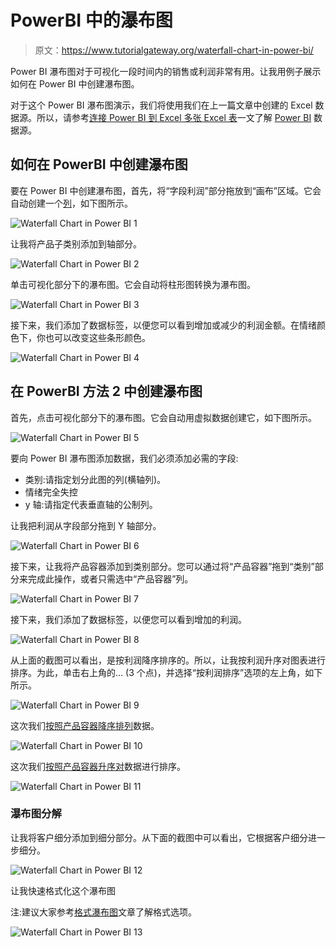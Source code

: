 # PowerBI 中的瀑布图

> 原文：<https://www.tutorialgateway.org/waterfall-chart-in-power-bi/>

Power BI 瀑布图对于可视化一段时间内的销售或利润非常有用。让我用例子展示如何在 Power BI 中创建瀑布图。

对于这个 Power BI 瀑布图演示，我们将使用我们在上一篇文章中创建的 Excel 数据源。所以，请参考[连接 Power BI 到 Excel 多张 Excel 表](https://www.tutorialgateway.org/connect-power-bi-to-multiple-excel-sheets/)一文了解 [Power BI](https://www.tutorialgateway.org/power-bi-tutorial/) 数据源。

## 如何在 PowerBI 中创建瀑布图

要在 Power BI 中创建瀑布图，首先，将“字段利润”部分拖放到“画布”区域。它会自动创建一个[列](https://www.tutorialgateway.org/column-chart-in-power-bi/)，如下图所示。

![Waterfall Chart in Power BI 1](img/85e1d25be142b4eb3b554289a884570d.png)

让我将产品子类别添加到轴部分。

![Waterfall Chart in Power BI 2](img/7986ae44a523f6559561c409f418e748.png)

单击可视化部分下的瀑布图。它会自动将柱形图转换为瀑布图。

![Waterfall Chart in Power BI 3](img/3144286d1797906cc2ebdb06b6e76944.png)

接下来，我们添加了数据标签，以便您可以看到增加或减少的利润金额。在情绪颜色下，你也可以改变这些条形颜色。

![Waterfall Chart in Power BI 4](img/498579d1a2f88af1040952674a7d69fa.png)

## 在 PowerBI 方法 2 中创建瀑布图

首先，点击可视化部分下的瀑布图。它会自动用虚拟数据创建它，如下图所示。

![Waterfall Chart in Power BI 5](img/d163b99f73b113771736279cc2430bf5.png)

要向 Power BI 瀑布图添加数据，我们必须添加必需的字段:

*   类别:请指定划分此图的列(横轴列)。
*   情绪完全失控
*   y 轴:请指定代表垂直轴的公制列。

让我把利润从字段部分拖到 Y 轴部分。

![Waterfall Chart in Power BI 6](img/adc64d237ad78ee6b862ed72821cae5d.png)

接下来，让我将产品容器添加到类别部分。您可以通过将“产品容器”拖到“类别”部分来完成此操作，或者只需选中“产品容器”列。

![Waterfall Chart in Power BI 7](img/ad6a70c689a43be6979e4de195133a6c.png)

接下来，我们添加了数据标签，以便您可以看到增加的利润。

![Waterfall Chart in Power BI 8](img/b0c45743e5f1b290e33be6327e66ab07.png)

从上面的截图可以看出，是按利润降序排序的。所以，让我按利润升序对图表进行排序。为此，单击右上角的… (3 个点)，并选择“按利润排序”选项的左上角，如下所示。

![Waterfall Chart in Power BI 9](img/7eda87dc1476f50b2720b6843cce3587.png)

这次我们[按照产品容器降序排列](https://www.tutorialgateway.org/how-to-sort-a-chart-in-power-bi/)数据。

![Waterfall Chart in Power BI 10](img/35a3c0acb1567f30d6c4a8f223f93353.png)

这次我们[按照产品容器升序对](https://www.tutorialgateway.org/how-to-sort-a-chart-in-power-bi/)数据进行排序。

![Waterfall Chart in Power BI 11](img/07270cf3edbd869ef85d2d91ca1427e4.png)

### 瀑布图分解

让我将客户细分添加到细分部分。从下面的截图中可以看出，它根据客户细分进一步细分。

![Waterfall Chart in Power BI 12](img/ef25e4f9de4b0ed6133099b49f8efbfa.png)

让我快速格式化这个瀑布图

注:建议大家参考[格式瀑布图](https://www.tutorialgateway.org/format-power-bi-waterfall-chart/)文章了解格式选项。

![Waterfall Chart in Power BI 13](img/c474b64fcb287704cd3482959dd9cc37.png)
